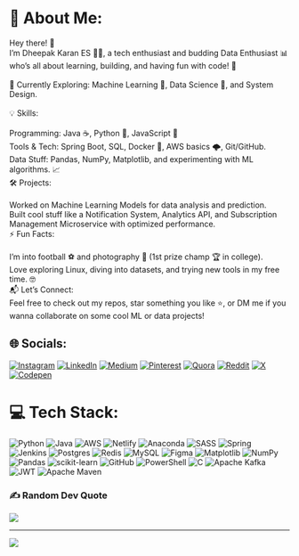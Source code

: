 # 💫 About Me:
Hey there! 👋<br>I’m Dheepak Karan ES 🧑‍💻, a tech enthusiast and budding Data Enthusiast 📊 who’s all about learning, building, and having fun with code! 🚀<br><br>🌱 Currently Exploring: Machine Learning 🤖, Data Science 🧠, and System Design.<br><br>💡 Skills:<br><br>Programming: Java ☕, Python 🐍, JavaScript 🌟<br>Tools & Tech: Spring Boot, SQL, Docker 🐳, AWS basics 🌩️, Git/GitHub.<br>Data Stuff: Pandas, NumPy, Matplotlib, and experimenting with ML algorithms. 📈<br>🛠️ Projects:<br><br>Worked on Machine Learning Models for data analysis and prediction.<br>Built cool stuff like a Notification System, Analytics API, and Subscription Management Microservice with optimized performance.<br>⚡ Fun Facts:<br><br>I’m into football ⚽ and photography 📸 (1st prize champ 🏆 in college).<br>Love exploring Linux, diving into datasets, and trying new tools in my free time. 🤓<br>📬 Let’s Connect:<br>Feel free to check out my repos, star something you like ⭐, or DM me if you wanna collaborate on some cool ML or data projects!


## 🌐 Socials:
[![Instagram](https://img.shields.io/badge/Instagram-%23E4405F.svg?logo=Instagram&logoColor=white)](https://instagram.com/___ka_ran___/) [![LinkedIn](https://img.shields.io/badge/LinkedIn-%230077B5.svg?logo=linkedin&logoColor=white)](https://linkedin.com/in/dheepak-karan-es/) [![Medium](https://img.shields.io/badge/Medium-12100E?logo=medium&logoColor=white)](https://medium.com/@@dheepakkaran) [![Pinterest](https://img.shields.io/badge/Pinterest-%23E60023.svg?logo=Pinterest&logoColor=white)](https://pinterest.com/elusanthi16/) [![Quora](https://img.shields.io/badge/Quora-%23B92B27.svg?logo=Quora&logoColor=white)](https://quora.com/profile/Karan-1692/) [![Reddit](https://img.shields.io/badge/Reddit-%23FF4500.svg?logo=Reddit&logoColor=white)](https://reddit.com/user/karan1422/) [![X](https://img.shields.io/badge/X-black.svg?logo=X&logoColor=white)](https://x.com/karan_1422/) [![Codepen](https://img.shields.io/badge/Codepen-000000?style=for-the-badge&logo=codepen&logoColor=white)](https://codepen.io/DHEEPAK-KARAN-E-S/) 

# 💻 Tech Stack:
![Python](https://img.shields.io/badge/python-3670A0?style=plastic&logo=python&logoColor=ffdd54) ![Java](https://img.shields.io/badge/java-%23ED8B00.svg?style=plastic&logo=openjdk&logoColor=white) ![AWS](https://img.shields.io/badge/AWS-%23FF9900.svg?style=plastic&logo=amazon-aws&logoColor=white) ![Netlify](https://img.shields.io/badge/netlify-%23000000.svg?style=plastic&logo=netlify&logoColor=#00C7B7) ![Anaconda](https://img.shields.io/badge/Anaconda-%2344A833.svg?style=plastic&logo=anaconda&logoColor=white) ![SASS](https://img.shields.io/badge/SASS-hotpink.svg?style=plastic&logo=SASS&logoColor=white) ![Spring](https://img.shields.io/badge/spring-%236DB33F.svg?style=plastic&logo=spring&logoColor=white) ![Jenkins](https://img.shields.io/badge/jenkins-%232C5263.svg?style=plastic&logo=jenkins&logoColor=white) ![Postgres](https://img.shields.io/badge/postgres-%23316192.svg?style=plastic&logo=postgresql&logoColor=white) ![Redis](https://img.shields.io/badge/redis-%23DD0031.svg?style=plastic&logo=redis&logoColor=white) ![MySQL](https://img.shields.io/badge/mysql-4479A1.svg?style=plastic&logo=mysql&logoColor=white) ![Figma](https://img.shields.io/badge/figma-%23F24E1E.svg?style=plastic&logo=figma&logoColor=white) ![Matplotlib](https://img.shields.io/badge/Matplotlib-%23ffffff.svg?style=plastic&logo=Matplotlib&logoColor=black) ![NumPy](https://img.shields.io/badge/numpy-%23013243.svg?style=plastic&logo=numpy&logoColor=white) ![Pandas](https://img.shields.io/badge/pandas-%23150458.svg?style=plastic&logo=pandas&logoColor=white) ![scikit-learn](https://img.shields.io/badge/scikit--learn-%23F7931E.svg?style=plastic&logo=scikit-learn&logoColor=white) ![GitHub](https://img.shields.io/badge/github-%23121011.svg?style=plastic&logo=github&logoColor=white) ![PowerShell](https://img.shields.io/badge/PowerShell-%235391FE.svg?style=plastic&logo=powershell&logoColor=white) ![C](https://img.shields.io/badge/c-%2300599C.svg?style=plastic&logo=c&logoColor=white) ![Apache Kafka](https://img.shields.io/badge/Apache%20Kafka-000?style=plastic&logo=apachekafka) ![JWT](https://img.shields.io/badge/JWT-black?style=plastic&logo=JSON%20web%20tokens) ![Apache Maven](https://img.shields.io/badge/Apache%20Maven-C71A36?style=plastic&logo=Apache%20Maven&logoColor=white)


### ✍️ Random Dev Quote
![](https://quotes-github-readme.vercel.app/api?type=horizontal&theme=light)

---
[![](https://visitcount.itsvg.in/api?id=dheepakkaran&icon=0&color=0)](https://visitcount.itsvg.in)

<!-- Proudly created with GPRM ( https://gprm.itsvg.in ) -->
